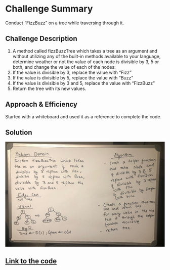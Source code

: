 # Challenge Summary
Conduct “FizzBuzz” on a tree while traversing through it.

## Challenge Description
1. A method called fizzBuzzTree which takes a tree as an argument and without utilizing any of the built-in methods available to your language, determine weather or not the value of each node is divisible by 3, 5 or both, and change the value of each of the nodes:
2. If the value is divisible by 3, replace the value with “Fizz”
3. If the value is divisible by 5, replace the value with “Buzz”
4. If the value is divisible by 3 and 5, replace the value with “FizzBuzz”
5. Return the tree with its new values.

## Approach & Efficiency
Started with a whiteboard and used it as a reference to complete the code.

## Solution
![Whiteboard](../../assets/FizzBuzzTree.jpeg) <br/>

## [Link to the code](../src/main/java/FizzBuzzTree/FizzBuzzTree.java)
